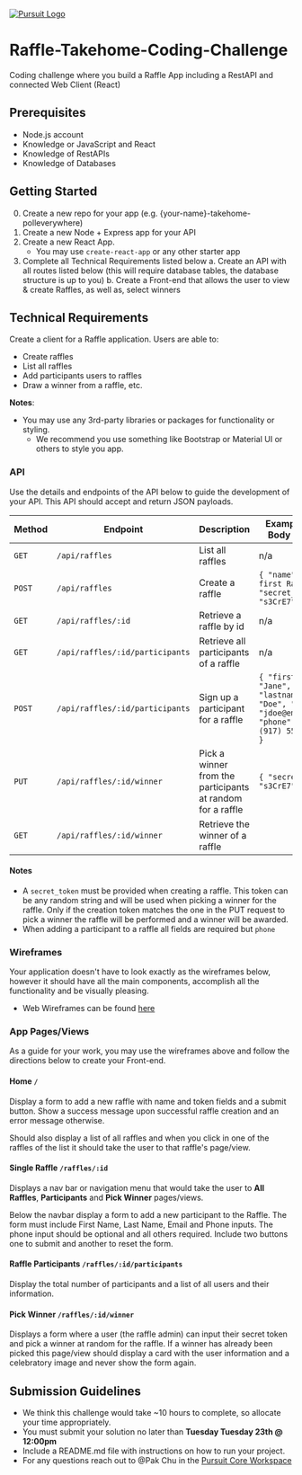 [![Pursuit Logo](https://avatars1.githubusercontent.com/u/5825944?s=200&v=4)](https://pursuit.org)

# Raffle-Takehome-Coding-Challenge

Coding challenge where you build a Raffle App including a RestAPI and connected Web Client (React)

## Prerequisites

- Node.js account
- Knowledge or JavaScript and React
- Knowledge of RestAPIs
- Knowledge of Databases

## Getting Started

0. Create a new repo for your app (e.g. {your-name}-takehome-polleverywhere)
1. Create a new Node + Express app for your API
2. Create a new React App.
   - You may use `create-react-app` or any other starter app
3. Complete all Technical Requirements listed below
   a. Create an API with all routes listed below (this will require database tables, the database structure is up to you)
   b. Create a Front-end that allows the user to view & create Raffles, as well as, select winners 

## Technical Requirements

Create a client for a Raffle application. Users are able to:

- Create raffles
- List all raffles
- Add participants users to raffles
- Draw a winner from a raffle, etc.

**Notes**:

- You may use any 3rd-party libraries or packages for functionality or styling.
  - We recommend you use something like Bootstrap or Material UI or others to style you app.

### API

Use the details and endpoints of the API below to guide the development of your API. This API should accept and return JSON payloads.

| Method | Endpoint                        | Description                                                | Example JSON Body Payload                                                                              |
| ------ | ------------------------------- | ---------------------------------------------------------- | ------------------------------------------------------------------------------------------------------ |
| `GET`  | `/api/raffles`                  | List all raffles                                           | n/a                                                                                                    |
| `POST` | `/api/raffles`                  | Create a raffle                                            | `{ "name": "My first Raffle", "secret_token": "s3CrE7" }`                                              |
| `GET`  | `/api/raffles/:id`              | Retrieve a raffle by id                                    | n/a                                                                                                    |
| `GET`  | `/api/raffles/:id/participants` | Retrieve all participants of a raffle                      | n/a                                                                                                    |
| `POST` | `/api/raffles/:id/participants` | Sign up a participant for a raffle                         | `{ "firstname": "Jane", "lastname": "Doe", "email": "jdoe@email.com", "phone": "+1 (917) 555-1234", }` |
| `PUT`  | `/api/raffles/:id/winner`       | Pick a winner from the participants at random for a raffle | `{ "secret_token": "s3CrE7" }`                                                                         |
| `GET`  | `/api/raffles/:id/winner`       | Retrieve the winner of a raffle                            |                                                                                                        |

#### Notes

- A `secret_token` must be provided when creating a raffle. This token can be any random string and will be used when picking a winner for the raffle. Only if the creation token matches the one in the PUT request to pick a winner the raffle will be performed and a winner will be awarded.
- When adding a participant to a raffle all fields are required but `phone`

### Wireframes

Your application doesn't have to look exactly as the wireframes below, however it should have all the main components, accomplish all the functionality and be visually pleasing.

- Web Wireframes can be found [here](./Web-Raffle-App-Wireframes.pdf)

### App Pages/Views

As a guide for your work, you may use the wireframes above and follow the directions below to create your Front-end.

#### Home `/`

Display a form to add a new raffle with name and token fields and a submit button. Show a success message upon successful raffle creation and an error message otherwise.

Should also display a list of all raffles and when you click in one of the raffles of the list it should take the user to that raffle's page/view.

#### Single Raffle `/raffles/:id`

Displays a nav bar or navigation menu that would take the user to **All Raffles**, **Participants** and **Pick Winner** pages/views.

Below the navbar display a form to add a new participant to the Raffle. The form must include First Name, Last Name, Email and Phone inputs. The phone input should be optional and all others required. Include two buttons one to submit and another to reset the form.

#### Raffle Participants `/raffles/:id/participants`

Display the total number of participants and a list of all users and their information.

#### Pick Winner `/raffles/:id/winner`

Displays a form where a user (the raffle admin) can input their secret token and pick a winner at random for the raffle. If a winner has already been picked this page/view should display a card with the user information and a celebratory image and never show the form again.

## Submission Guidelines

- We think this challenge would take ~10 hours to complete, so allocate your time appropriately.
- You must submit your solution no later than **Tuesday Tuesday 23th @ 12:00pm**
- Include a README.md file with instructions on how to run your project.
- For any questions reach out to @Pak Chu in the [Pursuit Core Workspace](https://pursuit-core.slack.com/)
